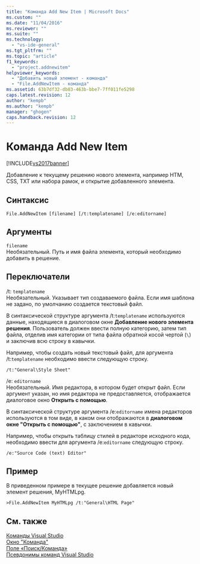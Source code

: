 ```yaml
---
title: "Команда Add New Item | Microsoft Docs"
ms.custom: ""
ms.date: "11/04/2016"
ms.reviewer: ""
ms.suite: ""
ms.technology: 
  - "vs-ide-general"
ms.tgt_pltfrm: ""
ms.topic: "article"
f1_keywords: 
  - "project.addnewitem"
helpviewer_keywords: 
  - "Добавить новый элемент - команда"
  - "File.AddNewItem - команда"
ms.assetid: 63b7df32-db83-463b-bbe7-7ff011fe5298
caps.latest.revision: 12
author: "kempb"
ms.author: "kempb"
manager: "ghogen"
caps.handback.revision: 12
---
```

# Команда Add New Item
[!INCLUDE[vs2017banner](../../code-quality/includes/vs2017banner.md)]

Добавление к текущему решению нового элемента, например HTM, CSS, TXT или набора рамок, и открытие добавленного элемента.  
  
## Синтаксис  
  
```  
File.AddNewItem [filename] [/t:templatename] [/e:editorname]  
```  
  
## Аргументы  
 `filename`  
 Необязательный.  Путь и имя файла элемента, который необходимо добавить в решение.  
  
## Переключатели  
 \/t: `templatename`  
 Необязательный.  Указывает тип создаваемого файла.  Если имя шаблона не задано, по умолчанию создается текстовый файл.  
  
 В синтаксической структуре аргумента \/t:`templatename` используются данные, находящиеся в диалоговом окне **Добавление нового элемента решения**.  Пользователь должен ввести полную категорию, затем тип файла, отделив имя категории от типа файла обратной косой чертой \(`\`\) и заключив всю строку в кавычки.  
  
 Например, чтобы создать новый текстовый файл, для аргумента \/t:`templatename` необходимо ввести следующую строку.  
  
```  
/t:"General\Style Sheet"  
```  
  
 \/e: `editorname`  
 Необязательный.  Имя редактора, в котором будет открыт файл.  Если аргумент указан, но имя редактора не предоставляется, отображается диалоговое окно **Открыть с помощью**.  
  
 В синтаксической структуре аргумента \/e:`editorname` имена редакторов используются в том виде, в каком они отображаются в **диалоговом окне "Открыть с помощью"**, с заключением в кавычки.  
  
 Например, чтобы открыть таблицу стилей в редакторе исходного кода, необходимо ввести для аргумента \/e:`editorname` следующую строку.  
  
```  
/e:"Source Code (text) Editor"  
```  
  
## Пример  
 В приведенном примере в текущее решение добавляется новый элемент решения, MyHTMLpg.  
  
```  
>File.AddNewItem MyHTMLpg /t:"General\HTML Page"  
```  
  
## См. также  
 [Команды Visual Studio](../../ide/reference/visual-studio-commands.md)   
 [Окно "Команда"](../../ide/reference/command-window.md)   
 [Поле «Поиск\/Команда»](../../ide/find-command-box.md)   
 [Псевдонимы команд Visual Studio](../../ide/reference/visual-studio-command-aliases.md)